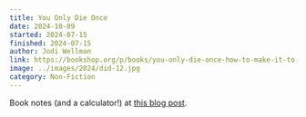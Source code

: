 ```yaml
---
title: You Only Die Once
date: 2024-10-09
started: 2024-07-15
finished: 2024-07-15
author: Jodi Wellman
link: https://bookshop.org/p/books/you-only-die-once-how-to-make-it-to-the-end-with-no-regrets-jodi-wellman/20589601?ean=9780316574273&next=t&next=t
image: ../images/2024/did-12.jpg
category: Non-Fiction
---
```

Book notes (and a calculator!) at [this blog post](/blog/2024/you-only-die-once/).